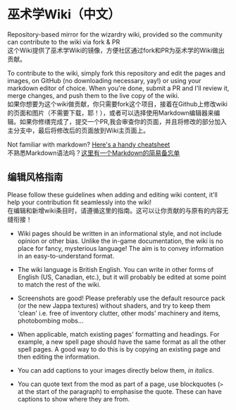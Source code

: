 # 巫术学Wiki（中文）
Repository-based mirror for the wizardry wiki, provided so the community can contribute to the wiki via fork &amp; PR  
这个Wiki提供了巫术学Wiki的镜像，方便社区通过fork和PR为巫术学的Wiki做出贡献。  

To contribute to the wiki, simply fork this repository and edit the pages and images, on GitHub (no downloading necessary, yay!) or using your markdown editor of choice. When you're done, submit a PR and I'll review it, merge changes, and push them to the live copy of the wiki.  
如果你想要为这个wiki做贡献，你只需要fork这个项目，接着在Github上修改wiki的页面和图片（不需要下载，耶！），或者可以选择使用Markdown编辑器来编辑。如果你修缮完成了，提交一个PR,我会审查你的页面，并且将修改的部分加入主分支中，最后将修改后的页面放到Wiki主页面上。

Not familiar with markdown? [Here's a handy cheatsheet](https://github.com/adam-p/markdown-here/wiki/Markdown-Cheatsheet)   
不熟悉Markdown语法吗？[这里有一个Markdown的简易备忘单](https://github.com/adam-p/markdown-here/wiki/Markdown-Cheatsheet)

## 编辑风格指南

Please follow these guidelines when adding and editing wiki content, it'll help your contribution fit seamlessly into the wiki!  
在编辑和新增wiki条目时，请遵循这里的指南。这可以让你贡献的与原有的内容无缝衔接！

- Wiki pages should be written in an informational style, and not include opinion or other bias. Unlike the in-game documentation, the wiki is no place for fancy, mysterious language! The aim is to convey information in an easy-to-understand format.  


- The wiki language is British English. You can write in other forms of English (US, Canadian, etc.), but it will probably be edited at some point to match the rest of the wiki.

- Screenshots are good! Please preferably use the default resource pack (or the new Jappa textures) without shaders, and try to keep them 'clean' i.e. free of inventory clutter, other mods' machinery and items, photobombing mobs...

- When applicable, match existing pages' formatting and headings. For example, a new spell page should have the same format as all the other spell pages. A good way to do this is by copying an existing page and then editing the information.

- You can add captions to your images directly below them, _in italics_.

- You can quote text from the mod as part of a page, use blockquotes (`>` at the start of the paragraph) to emphasise the quote. These can have captions to show where they are from.
